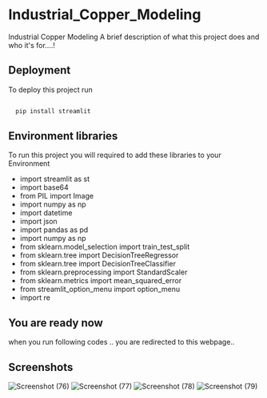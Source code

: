 # Industrial_Copper_Modeling
Industrial Copper Modeling
A brief description of what this project does and who it's for....!


## Deployment

To deploy this project run

```bash

  pip install streamlit

```

## Environment libraries
 To run this project you will required to add these libraries to your Environment

* import streamlit as st
* import base64
* from PIL import Image
* import numpy as np
* import datetime
* import json
* import pandas as pd
* import numpy as np
* from sklearn.model_selection import train_test_split
* from sklearn.tree import DecisionTreeRegressor
* from sklearn.tree import DecisionTreeClassifier
* from sklearn.preprocessing import StandardScaler
* from sklearn.metrics import mean_squared_error
* from streamlit_option_menu import option_menu
* import re

## You are ready now

when you run following codes .. you are redirected to this webpage..

## Screenshots
![Screenshot (76)](https://github.com/VigneshwarGekuru/Industrial_Copper_Modeling/assets/124496313/e293dde0-f191-4888-bf3d-210d5a8181c3)
![Screenshot (77)](https://github.com/VigneshwarGekuru/Industrial_Copper_Modeling/assets/124496313/092ee67b-54b2-4912-a66c-7f57f5385e93)
![Screenshot (78)](https://github.com/VigneshwarGekuru/Industrial_Copper_Modeling/assets/124496313/82c4a51f-93a6-48b6-a1af-4a25728bad6a)
![Screenshot (79)](https://github.com/VigneshwarGekuru/Industrial_Copper_Modeling/assets/124496313/5584666c-7840-448e-9bb0-87fe3242c9a6)




